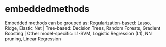 # embeddedmethods
Embedded methods can be grouped as:  Regularization-based: Lasso, Ridge, Elastic Net | Tree-based: Decision Trees, Random Forests, Gradient Boosting | Other model-specific: L1-SVM, Logistic Regression (L1), NN pruning, Linear Regression
